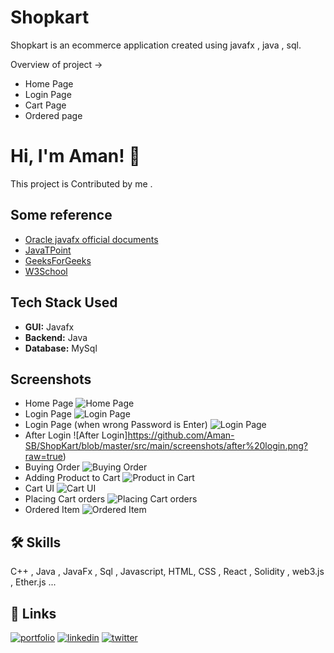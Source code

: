 # Shopkart 

Shopkart is an ecommerce application created using javafx , java , sql.

Overview of project ->
- Home Page 
- Login Page
- Cart Page
- Ordered page
# Hi, I'm Aman! 👋

This project is Contributed by me .
## Some reference

 - [Oracle javafx official documents](https://docs.oracle.com/javase/8/javafx/api/toc.htm)
 - [JavaTPoint](https://www.javatpoint.com/javafx-tutorial)
 - [GeeksForGeeks](https://www.geeksforgeeks.org/javafx-tutorial/)
 - [W3School](https://www.w3schools.com/sql/)

## Tech Stack Used

- **GUI:** Javafx
- **Backend:** Java
- **Database:** MySql


## Screenshots
- Home Page
![Home Page](https://github.com/Aman-SB/ShopKart/blob/master/src/main/screenshots/Home%20page.png?raw=true)
- Login Page
![Login Page](https://github.com/Aman-SB/ShopKart/blob/master/src/main/screenshots/login%20page.png?raw=true)
- Login Page (when wrong Password is Enter)
![Login Page](https://github.com/Aman-SB/ShopKart/blob/master/src/main/screenshots/at%20login.png?raw=true)
- After Login
![After Login]https://github.com/Aman-SB/ShopKart/blob/master/src/main/screenshots/after%20login.png?raw=true)
- Buying Order
![Buying Order](https://github.com/Aman-SB/ShopKart/blob/master/src/main/screenshots/buying%20order.png?raw=true)
- Adding Product to Cart
![Product in Cart](https://github.com/Aman-SB/ShopKart/blob/master/src/main/screenshots/adding%20product%20to%20cart.png?raw=true)
- Cart UI
![Cart UI](https://github.com/Aman-SB/ShopKart/blob/master/src/main/screenshots/cart%20ui.png?raw=true)
- Placing Cart orders
![Placing Cart orders](https://github.com/Aman-SB/ShopKart/blob/master/src/main/screenshots/placing%20cart%20items.png?raw=true)
- Ordered Item
![Ordered Item](https://github.com/Aman-SB/ShopKart/blob/master/src/main/screenshots/ordered%20item.png?raw=true)

## 🛠 Skills

C++ , Java , JavaFx , Sql , Javascript, HTML, CSS , React , Solidity , web3.js , Ether.js ...


## 🔗 Links
[![portfolio](https://img.shields.io/badge/my_portfolio-000?style=for-the-badge&logo=ko-fi&logoColor=white)](https://github.com/Aman-SB)
[![linkedin](https://img.shields.io/badge/linkedin-0A66C2?style=for-the-badge&logo=linkedin&logoColor=white)](https://www.linkedin.com/in/aman-bisht-a23b6a192/)
[![twitter](https://img.shields.io/badge/twitter-1DA1F2?style=for-the-badge&logo=twitter&logoColor=white)](https://twitter.com/Aman58971726)

